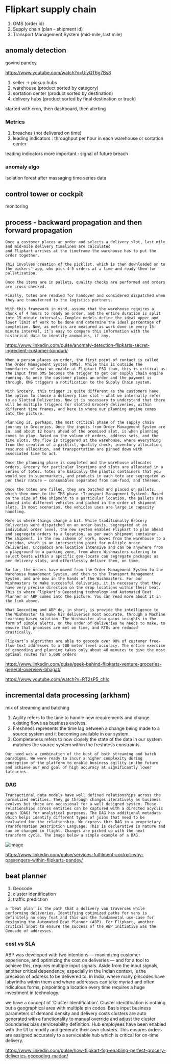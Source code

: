 

# Flipkart supply chain

1. OMS (order id)
2. Supply chain (plan - shipment id)
3. Transport Management System (mid-mile, last mile)


## anomaly detection

govind pandey

https://www.youtube.com/watch?v=UiyQT6g7Bs8

1. seller -> pickup hubs
2. warehouse (product sorted by category)
3. sortation center (product sorted by destination)
4. delivery hubs (product sorted by final destination or truck)

started with cron, then dashboard, then alerting

### Metrics 

1. breaches (not delivered on time)
2. leading indicators : throughput per hour in each warehouse or sortation center

leading indicators more important : signal of future breach

### anomaly algo

isolation forest after massaging time series data

## control tower or cockpit

monitoring

## process - backward propagation and then forward propagation

```
Once a customer places an order and selects a delivery slot, last mile and mid-mile delivery timelines are calculated
and Flipkart arrives at the timeframe the warehouse has to put the order together.

This involves creation of the picklist, which is then downloaded on to the pickers’ app, who pick 4­–5 orders at a time and ready them for palletisation.

Once the items are in pallets, quality checks are performed and orders are cross-checked.

Finally, totes are readied for handover and considered dispatched when they are transferred to the logistics partners.

With this framework in mind, assume that the warehouse requires a chunk of 4 hours to ready an order, and the entire duration is split into 15-minute intervals. Complex models define the ideal upper and lower limit of work to be done and determine the ideal percentage of completion. Now, as metrics are measured as work done in every 15-minute interval, it’s easy to compare this information with the historical data to identify anomalies, if any.

```

https://www.linkedin.com/pulse/anomaly-detection-flipkarts-secret-ingredient-customer-konduri/

```
When a person places an order, the first point of contact is called the Order Management System (OMS). While this is outside the boundaries of what we enable at Flipkart FSG team, this is critical as the input from OMS becomes the trigger to get our supply chain engine running. So once the customer places an order and the payment is through, OMS triggers a notification to the Supply Chain system.

With Grocery, this trigger is quite different as the customers have the option to choose a delivery time slot — what we internally refer to as Slotted Deliveries. Now it is necessary to understand that there will be multiple triggers for slotted Grocery deliveries, within different time frames, and here is where our planning engine comes into the picture.

Planning is, perhaps, the most critical phase of the supply chain journey in Groceries. Once the inputs from Order Management System are in, and about 12 hours ahead of the promised slot, is when planning comes to play. Based on the volume of orders, address sets, and the time slots, the flow is triggered at the warehouse, where everything from the creation of a picklist, quality check, inventory allocation, resource allocation, and transportation are pinned down with associated time to act.

Once the planning phase is completed and the warehouse allocates orders, Grocery for particular locations and slots are allocated in a series of totes. Totes are basically the plastic containers that you would see in supermarkets, and products in each tote are segregated as per their nature — consumables separated from non-food, and thereon.

Once the totes are filled, they are batched and placed on pallets, which then move to the TMS phase (Transport Management System). Based on the size of the shipment to a particular location, the pallets are loaded into different vehicles and packed in the order of shipment slots. In most scenarios, the vehicles uses are large in capacity handling.

Here is where things change a bit. While traditionally Grocery deliveries were dispatched on an order basis, segregated at an individual order level, the new system enables Flipkart to plan ahead and segregate orders to a location, as per each shipment container. The shipment, in the new scheme of work, moves from the warehouse to a Crossdoc, which is an intersection point for multiple order deliveries. Crossdocs are location intensive and can be anywhere from a playground to a parking zone, from where Wishmasters catering to select beats within a specific geo-locate can segregate packages as per delivery slots, and effortlessly deliver them, on time.

So far, the orders have moved from the Order Management System to the Warehouse Management System, and then to the Transport Management System, and are now in the hands of the Wishmasters. For our Wishmasters to make successful deliveries, it is necessary that they have very precise direction on the drop locations within their beat. This is where Flipkart’s Geocoding technology and Automated Beat Planner or ABP comes into the picture. You can read more about it in the link above.

What Geocoding and ABP do, in short, is provide the intelligence to the Wishmaster to make his deliveries most accurate, through a Machine Learning-based solution. The Wishmaster also gains insights in the form of simple alerts, on the order of deliveries he needs to make, to ensure that promises are met on time, and RTOs are reduced drastically.

Flipkart’s algorithms are able to geocode over 90% of customer free-flow text addresses to a 200 meter level accuracy. The entire exercise of geocoding and planning takes only about 40 minutes to give the most optimal routes for 5,000 orders
```


https://www.linkedin.com/pulse/geek-behind-flipkarts-venture-groceries-general-overview-bhagat/

https://www.youtube.com/watch?v=RT2sP5_chIc

## incremental data processing (arkham)

mix of streaming and batching

1. Agility refers to the time to handle new requirements and change existing flows as business evolves. 
2. Freshness represents the time lag between a change being made to a source system and it becoming available in our system. 
3. Completeness refers to how closely the state of the data in our system matches the source system within the freshness constraints.

```
Our need was a combination of the best of both streaming and batch paradigms. We were ready to incur a higher complexity during conception of the platform to enable business agility in the future and achieve our end goal of high accuracy at significantly lower latencies.
```

### DAG

```
Transactional data models have well defined relationships across the normalized entities. They go through changes iteratively as business evolves but these are occasional for a well designed system. These relationships across entities can be captured with a directed acyclic graph (DAG) for analytical purposes. The DAG has additional metadata which helps identify different types of joins that need to be evaluated for the relationship. We express this DAG in a proprietary Transformation Description Language. This is declarative in nature and can be changed in flight. Changes are picked up with the next transform cycle. The image below a simple example of a DAG.
```
![image](https://github.com/user-attachments/assets/13a1b7fe-faa8-44fa-99a0-2f7ec9d33bf5)



https://www.linkedin.com/pulse/services-fulfilment-cockpit-why-passengers-within-flipkarts-pandey/

## beat planner

1. Geocode
2. cluster identification
3. traffic prediction

```
a ‘beat plan’ is the path that a delivery van traverses while performing deliveries. Identifying optimized paths for vans is definitely no easy feat and this was the fundamental use-case for designing the Automated Beat Planner (ABP). For Flipkart, another critical input to ensure the success of the ABP initiative was the Geocode of addresses.
```

### cost vs SLA

ABP was developed with two intentions — maximizing customer experience, and optimizing the cost on deliveries — and for a tool to achieve this, requires multiple input signals. Aside from the input signals, another critical dependency, especially in the Indian context, is the precision of address to be delivered to. In India, where many pincodes have labyrinths within them and where addresses can take myriad and often ridiculous forms, pinpointing a location every time requires a huge investment in technology.

we have a concept of ‘Cluster Identification’. Cluster identification is nothing but a geographical area with multiple pin codes. Basis input business parameters of demand density and delivery costs clusters are auto generated with a functionality to manual override and adjust the cluster boundaries bias serviceability definition. Hub employees have been enabled with the UI to modify and generate their own clusters. This ensures orders are assigned accurately to a serviceable hub which is critical for on-time delivery.

https://www.linkedin.com/pulse/how-flipkart-fsg-enabling-perfect-grocery-deliveries-geocoding-madan/

